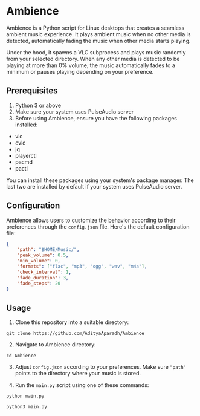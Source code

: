# Ambience

Ambience is a Python script for Linux desktops that creates a seamless ambient music experience. It plays ambient music when no other media is detected, automatically fading the music when other media starts playing.

Under the hood, it spawns a VLC subprocess and plays music randomly from your selected directory. When any other media is detected to be playing at more than 0% volume, the music automatically fades to a minimum or pauses playing depending on your preference.
## Prerequisites
1. Python 3 or above 
2. Make sure your system uses PulseAudio server
3. Before using Ambience, ensure you have the following packages installed:
- vlc
- cvlc
- jq
- playerctl
- pacmd
- pactl

You can install these packages using your system's package manager. The last two are installed by default if your system uses PulseAudio server.

## Configuration

Ambience allows users to customize the behavior according to their preferences through the `config.json` file. Here's the default configuration file:

```json
{
    "path": "$HOME/Music/",
    "peak_volume": 0.5,
    "min_volume": 0,
    "formats": ["flac", "mp3", "ogg", "wav", "m4a"],
    "check_interval": 1,
    "fade_duration": 3,
    "fade_steps": 20
}
```

## Usage


1. Clone this repository into a suitable directory:
 ```
git clone https://github.com/AdityaAparadh/Ambience
```

2. Navigate to Ambience directory:
```
cd Ambience
```

3. Adjust `config.json` according to your preferences. Make sure `"path"` points to the directory where your music is stored.

  
4. Run the `main.py` script using one of these commands:

```
python main.py
```
```
python3 main.py
```
